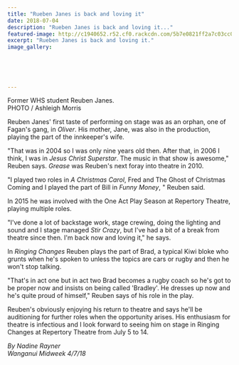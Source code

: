 ```yaml
---
title: "Rueben Janes is back and loving it"
date: 2018-07-04
description: "Rueben Janes is back and loving it..."
featured-image: http://c1940652.r52.cf0.rackcdn.com/5b7e0821ff2a7c03cc0002b4/Reuben-Janes-midweek-4-july.gif
excerpt: "Rueben Janes is back and loving it."
image_gallery:
    
    
    
    
    
---
```


<p><span>Former WHS student Reuben Janes. <br />PHOTO / Ashleigh Morris</span></p>
<p class="element element-paragraph">Reuben Janes' first taste of performing on stage was as an orphan, one of Fagan's gang, in&nbsp;<em>Oliver</em>. His mother, Jane, was also in the production, playing the part of the innkeeper's wife.</p>
<p class="element element-paragraph">"That was in 2004 so I was only nine years old then. After that, in 2006 I think, I was in&nbsp;<em>Jesus Christ Superstar</em>. The music in that show is awesome," Reuben says.&nbsp;<em>Grease</em>&nbsp;was Reuben's next foray into theatre in 2010.</p>
<p class="element element-paragraph">"I played two roles in&nbsp;<em>A Christmas Carol</em>, Fred and The Ghost of Christmas Coming and I played the part of Bill in&nbsp;<em>Funny Money</em>, " Reuben said.</p>
<p class="element element-paragraph">In 2015 he was involved with the One Act Play Season at Repertory Theatre, playing multiple roles.</p>
<p class="element element-paragraph">"I've done a lot of backstage work, stage crewing, doing the lighting and sound and I stage managed&nbsp;<em>Stir Crazy</em>, but I've had a bit of a break from theatre since then. I'm back now and loving it," he says.</p>
<p class="element element-paragraph">In&nbsp;<em>Ringing Changes</em>&nbsp;Reuben plays the part of Brad, a typical Kiwi bloke who grunts when he's spoken to unless the topics are cars or rugby and then he won't stop talking.</p>
<p class="element element-paragraph">"That's in act one but in act two Brad becomes a rugby coach so he's got to be proper now and insists on being called 'Bradley'. He dresses up now and he's quite proud of himself," Reuben says of his role in the play.</p>
<p class="element element-paragraph">Reuben's obviously enjoying his return to theatre and says he'll be auditioning for further roles when the opportunity arises. His enthusiasm for theatre is infectious and I look forward to seeing him on stage in Ringing Changes at Repertory Theatre from July 5 to 14.</p>
<p><em>By Nadine Rayner<br />Wanganui Midweek 4/7/18</em></p>

